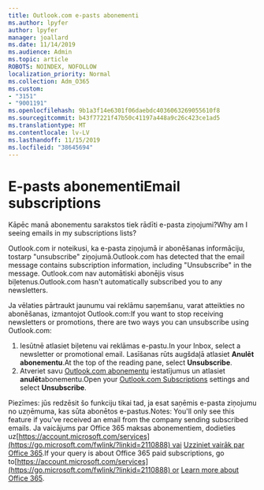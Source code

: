 ```yaml
---
title: Outlook.com e-pasts abonementi
ms.author: lpyfer
author: lpyfer
manager: joallard
ms.date: 11/14/2019
ms.audience: Admin
ms.topic: article
ROBOTS: NOINDEX, NOFOLLOW
localization_priority: Normal
ms.collection: Adm_O365
ms.custom:
- "3151"
- "9001191"
ms.openlocfilehash: 9b1a3f14e6301f06daebdc4036063269055610f8
ms.sourcegitcommit: b43f77221f47b50c41197a448a9c26c423ce1ad5
ms.translationtype: MT
ms.contentlocale: lv-LV
ms.lasthandoff: 11/15/2019
ms.locfileid: "38645694"
---
```

# <a name="email-subscriptions"></a><span data-ttu-id="d9148-102">E-pasts abonementi</span><span class="sxs-lookup"><span data-stu-id="d9148-102">Email subscriptions</span></span>

<span data-ttu-id="d9148-103">Kāpēc manā abonementu sarakstos tiek rādīti e-pasta ziņojumi?</span><span class="sxs-lookup"><span data-stu-id="d9148-103">Why am I seeing emails in my subscriptions lists?</span></span>

<span data-ttu-id="d9148-104">Outlook.com ir noteikusi, ka e-pasta ziņojumā ir abonēšanas informāciju, tostarp "unsubscribe" ziņojumā.</span><span class="sxs-lookup"><span data-stu-id="d9148-104">Outlook.com has detected that the email message contains subscription information, including "Unsubscribe" in the message.</span></span> <span data-ttu-id="d9148-105">Outlook.com nav automātiski abonējis visus biļetenus.</span><span class="sxs-lookup"><span data-stu-id="d9148-105">Outlook.com hasn't automatically subscribed you to any newsletters.</span></span>

<span data-ttu-id="d9148-106">Ja vēlaties pārtraukt jaunumu vai reklāmu saņemšanu, varat atteikties no abonēšanas, izmantojot Outlook.com:</span><span class="sxs-lookup"><span data-stu-id="d9148-106">If you want to stop receiving newsletters or promotions, there are two ways you can unsubscribe using Outlook.com:</span></span>
1. <span data-ttu-id="d9148-107">Iesūtnē atlasiet biļetenu vai reklāmas e-pastu.</span><span class="sxs-lookup"><span data-stu-id="d9148-107">In your Inbox, select a newsletter or promotional email.</span></span> <span data-ttu-id="d9148-108">Lasīšanas rūts augšdaļā atlasiet **Anulēt abonementu**.</span><span class="sxs-lookup"><span data-stu-id="d9148-108">At the top of the reading pane, select **Unsubscribe**.</span></span>
2. <span data-ttu-id="d9148-109">Atveriet savu [Outlook.com abonementu](https://go.microsoft.com/fwlink/?linkid=2110887) iestatījumus un atlasiet **anulēt**abonementu.</span><span class="sxs-lookup"><span data-stu-id="d9148-109">Open your [Outlook.com Subscriptions](https://go.microsoft.com/fwlink/?linkid=2110887) settings and select **Unsubscribe**.</span></span>

<span data-ttu-id="d9148-110">Piezīmes: jūs redzēsit šo funkciju tikai tad, ja esat saņēmis e-pasta ziņojumu no uzņēmuma, kas sūta abonētos e-pastus.</span><span class="sxs-lookup"><span data-stu-id="d9148-110">Notes: You'll only see this feature if you've received an email from the company sending subscribed emails.</span></span>
<span data-ttu-id="d9148-111">Ja vaicājums par Office 365 maksas abonementiem, dodieties uz[https://account.microsoft.com/services](https://go.microsoft.com/fwlink/?linkid=2110888) vai [Uzziniet vairāk par Office 365](https://products.office.com/compare-all-microsoft-office-products?tab=1&WT.mc_id=PROD_OL-Web_Support_O365NewValue_Upgrade).</span><span class="sxs-lookup"><span data-stu-id="d9148-111">If your query is about Office 365 paid subscriptions, go to[https://account.microsoft.com/services](https://go.microsoft.com/fwlink/?linkid=2110888) or [Learn more about Office 365](https://products.office.com/compare-all-microsoft-office-products?tab=1&WT.mc_id=PROD_OL-Web_Support_O365NewValue_Upgrade).</span></span>
  